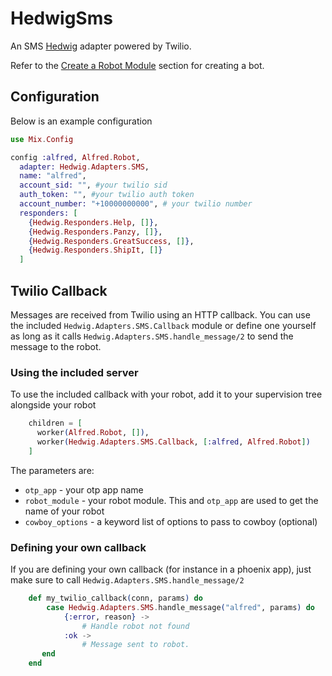 # HedwigSms

An SMS [Hedwig](https://github.com/hedwig-im/hedwig) adapter powered by Twilio.

Refer to the [Create a Robot Module](https://github.com/hedwig-im/hedwig#create-a-robot-module) section for creating a bot.

## Configuration

Below is an example configuration

```elixir
use Mix.Config

config :alfred, Alfred.Robot,
  adapter: Hedwig.Adapters.SMS,
  name: "alfred",
  account_sid: "", #your twilio sid
  auth_token: "", #your twilio auth token
  account_number: "+10000000000", # your twilio number
  responders: [
    {Hedwig.Responders.Help, []},
    {Hedwig.Responders.Panzy, []},
    {Hedwig.Responders.GreatSuccess, []},
    {Hedwig.Responders.ShipIt, []}
  ]
```

## Twilio Callback
Messages are received from Twilio using an HTTP callback. You can use the included `Hedwig.Adapters.SMS.Callback` module or define one yourself
as long as it calls `Hedwig.Adapters.SMS.handle_message/2` to send the message to the robot.

### Using the included server

To use the included callback with your robot, add it to your supervision tree alongside your robot

```elixir
    children = [
      worker(Alfred.Robot, []),
      worker(Hedwig.Adapters.SMS.Callback, [:alfred, Alfred.Robot])
    ]
```

The parameters are:
* `otp_app` - your otp app name
* `robot_module` - your robot module. This and `otp_app` are used to get the name of your robot
* `cowboy_options` - a keyword list of options to pass to cowboy (optional)

### Defining your own callback

If you are defining your own callback (for instance in a phoenix app), just make sure to call `Hedwig.Adapters.SMS.handle_message/2`

```elixir
    def my_twilio_callback(conn, params) do
        case Hedwig.Adapters.SMS.handle_message("alfred", params) do
            {:error, reason} ->
                # Handle robot not found
            :ok ->
                # Message sent to robot.
       end
    end
```
